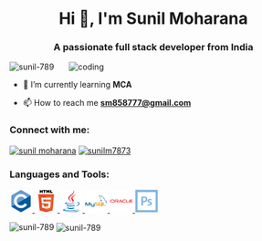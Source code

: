 <h1 align="center">Hi 👋, I'm Sunil Moharana</h1>
<h3 align="center">A passionate full stack developer from India</h3>
<img align="right"alt="coding"width="400" src="https://www.google.com/imgres?imgurl=https%3A%2F%2Fcdnl.iconscout.com%2Flottie%2Fpremium%2Fthumb%2Fweb-development-3782123-3203487.gif&tbnid=gNV744mVLuJdQM&vet=12ahUKEwjzy8uIkvj_AhW_yKACHVsnA-sQMygCegUIARCWAg..i&imgrefurl=https%3A%2F%2Ficonscout.com%2Flotties%2Fweb-development&docid=2AfxyGMLm-LQJM&w=700&h=392&q=web%20developer%20gif&hl=en&ved=2ahUKEwjzy8uIkvj_AhW_yKACHVsnA-sQMygCegUIARCWAg">

<p align="left"> <img src="https://komarev.com/ghpvc/?username=sunil-789&label=Profile%20views&color=0e75b6&style=flat" alt="sunil-789" /> </p>

- 🌱 I’m currently learning **MCA**

- 📫 How to reach me **sm858777@gmail.com**

<h3 align="left">Connect with me:</h3>
<p align="left">
<a href="https://linkedin.com/in/sunil moharana" target="blank"><img align="center" src="https://raw.githubusercontent.com/rahuldkjain/github-profile-readme-generator/master/src/images/icons/Social/linked-in-alt.svg" alt="sunil moharana" height="30" width="40" /></a>
<a href="https://instagram.com/sunilm7873" target="blank"><img align="center" src="https://raw.githubusercontent.com/rahuldkjain/github-profile-readme-generator/master/src/images/icons/Social/instagram.svg" alt="sunilm7873" height="30" width="40" /></a>
</p>

<h3 align="left">Languages and Tools:</h3>
<p align="left"> <a href="https://www.cprogramming.com/" target="_blank" rel="noreferrer"> <img src="https://raw.githubusercontent.com/devicons/devicon/master/icons/c/c-original.svg" alt="c" width="40" height="40"/> </a> <a href="https://www.w3.org/html/" target="_blank" rel="noreferrer"> <img src="https://raw.githubusercontent.com/devicons/devicon/master/icons/html5/html5-original-wordmark.svg" alt="html5" width="40" height="40"/> </a> <a href="https://www.java.com" target="_blank" rel="noreferrer"> <img src="https://raw.githubusercontent.com/devicons/devicon/master/icons/java/java-original.svg" alt="java" width="40" height="40"/> </a> <a href="https://www.mysql.com/" target="_blank" rel="noreferrer"> <img src="https://raw.githubusercontent.com/devicons/devicon/master/icons/mysql/mysql-original-wordmark.svg" alt="mysql" width="40" height="40"/> </a> <a href="https://www.oracle.com/" target="_blank" rel="noreferrer"> <img src="https://raw.githubusercontent.com/devicons/devicon/master/icons/oracle/oracle-original.svg" alt="oracle" width="40" height="40"/> </a> <a href="https://www.photoshop.com/en" target="_blank" rel="noreferrer"> <img src="https://raw.githubusercontent.com/devicons/devicon/master/icons/photoshop/photoshop-line.svg" alt="photoshop" width="40" height="40"/> </a> </p>

<p><img align="left" src="https://github-readme-stats.vercel.app/api/top-langs?username=sunil-789&show_icons=true&locale=en&layout=compact" alt="sunil-789" /></p>

<p>&nbsp;<img align="center" src="https://github-readme-stats.vercel.app/api?username=sunil-789&show_icons=true&locale=en" alt="sunil-789" /></p>
